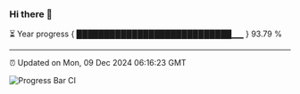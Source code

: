 ### Hi there 👋

⏳ Year progress { ████████████████████████████▁▁ } 93.79 %

---

⏰ Updated on Mon, 09 Dec 2024 06:16:23 GMT

![Progress Bar CI](https://github.com/Shyam-Makwana/GitHub-Actions-Demo/workflows/Progress%20Bar%20CI/badge.svg)

